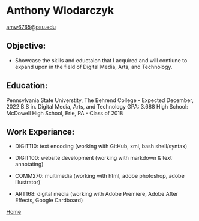 # Anthony Wlodarczyk
[amw6765@psu.edu](mailto:amw6565@psu.edu)

## Objective:
  - Showcase the skills and eductaion that I acquired and will contiune to expand upon in the field of Digital Media, Arts, and Technology.  


## Education:
Pennsylvania State Universtity, The Behrend College - Expected December, 2022
B.S in. Digital Media, Arts, and Technology
GPA: 3.688
High School: McDowell High School, Erie, PA - Class of 2018


## Work Experiance:
  - DIGIT110: text encoding (working with GitHub, xml, bash shell/syntax)
  
  - DIGIT100: website development (working with markdown & text annotating)
  
  - COMM270: multimedia (working with html, adobe photoshop, adobe illustrator)
  
  - ART168: digital media (working with Adobe Premiere, Adobe After Effects, Google Cardboard)


[Home](index.md)
